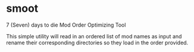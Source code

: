 # smoot

7 (Seven) days to die Mod Order Optimizing Tool

This simple utility will read in an ordered list of mod names as input and rename their corresponding directories so they load in the order provided.
